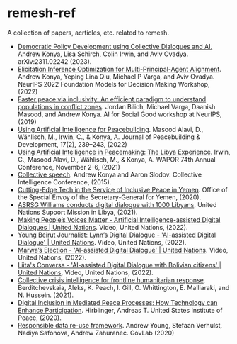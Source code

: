 # remesh-ref
A collection of papers, acrticles, etc. related to remesh.


- [Democratic Policy Development using Collective Dialogues and AI.](https://arxiv.org/pdf/2311.02242.pdf) Andrew Konya, Lisa Schirch, Colin Irwin, and Aviv Ovadya. arXiv:2311.02242 (2023).
- [Elicitation Inference Optimization for Multi-Principal-Agent Alignment](https://openreview.net/pdf?id=tkxnRPkb_H). Andrew Konya, Yeping Lina Qiu, Michael P Varga, and Aviv Ovadya. NeurIPS 2022 Foundation Models for Decision Making Workshop, (2022)
- [Faster peace via inclusivity: An efficient paradigm to understand populations in conflict zones](https://aiforsocialgood.github.io/neurips2019/accepted/track1/pdfs/105_aisg_neurips2019.pdf). Jordan Bilich, Michael Varga, Daanish Masood, and Andrew Konya. AI for Social Good workshop at NeurIPS, (2019)
- [Using Artificial Intelligence for Peacebuilding](https://journals.sagepub.com/doi/abs/10.1177/15423166221102757). Masood Alavi, D., Wählisch, M., Irwin, C., & Konya, A.  Journal of Peacebuilding & Development, 17(2), 239–243, (2022)
- [Using Artificial Intelligence in Peacemaking: The Libya Experience](https://peacepolls.etinu.net/peacepolls/documents/009260.pdf). Irwin, C., Masood Alavi, D., Wählisch, M., & Konya, A.  WAPOR 74th Annual Conference, November 2-6, (2021)
- [Collective speech](https://sites.lsa.umich.edu/wp-content/uploads/sites/176/2015/02/Konya-and-Slodov-CI-2015-Abstract.pdf). Andrew Konya and Aaron Slodov. Collective Intelligence Conference, (2015).
- [Cutting-Edge Tech in the Service of Inclusive Peace in Yemen](https://osesgy.unmissions.org/cutting-edge-tech-service-inclusive-peace-yemen). Office of the Special Envoy of the Secretary-General for Yemen, (2020).
- [ASRSG Williams conducts digital dialogue with 1000 Libyans](https://unsmil.unmissions.org/asrsg-williams-conducts-digital-dialogue-1000-libyans). United Nations Supoort Mission in Libya, (2021).
- [Making People’s Voices Matter - Artificial Intelligence-assisted Digital Dialogues | United Nations](https://www.youtube.com/watch?v=O3QuK4bz1BM). Video, United Nations, (2022).
- [Young Beirut Journalist: Lynn’s Digital Dialogue - 'AI-assisted Digital Dialogue' | United Nations](https://www.youtube.com/watch?v=mHOjuO_YeA4). Video, United Nations, (2022).
- [Marwa’s Election - 'AI-assisted Digital Dialogue' | United Nations](https://www.youtube.com/watch?v=NqoCr8tnoYQ). Video, United Nations, (2022).
- [Liita's Conversa - 'AI-assisted Digital Dialogue with Bolivian citizens' | United Nations](https://www.youtube.com/watch?v=c6wdlQZzGTI), Video, United Nations, (2022).
- [Collective crisis intelligence for frontline humanitarian response](https://media.nesta.org.uk/documents/Nesta_Collective_crisis_intelligence_for_frontline_humanitarian_response_Final.pdf). Berditchevskaia, Aleks, K. Peach, I. Gill, O. Whittington, E. Malliaraki, and N. Hussein. (2021).
- [Digital Inclusion in Mediated Peace Processes: How Technology can Enhance Participation](https://www.usip.org/sites/default/files/2020-09/20200929-pw_168-digital_inclusion_in_mediated_peace_processes_how_technology_can_enhance_participation-pw.pdf). Hirblinger, Andreas T. United States Institute of Peace, (2020).
- [Responsible data re-use framework](https://deliverypdf.ssrn.com/delivery.php?ID=218125068102114118121081027088097010103082061020005063086102092127012126113103118078123118100120050104112112065085126023006101020059005039077093125106099112076073049014011079114117093015001070022086121067096029073113010099088093016087101111002021098&EXT=pdf&INDEX=TRUE). Andrew Young, Stefaan Verhulst, Nadiya Safonova, Andrew Zahuranec. GovLab (2020)



